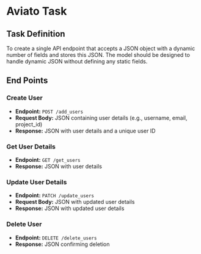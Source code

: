 # Aviato Task

## Task Definition

To create a single API endpoint that accepts a JSON object with a dynamic number of fields and stores this JSON. The model should be designed to handle dynamic JSON without defining any static fields.

## End Points

### Create User
* **Endpoint:** `POST /add_users`
* **Request Body:** JSON containing user details (e.g., username, email, project_id)
* **Response:** JSON with user details and a unique user ID

### Get User Details
* **Endpoint:** `GET /get_users`
* **Response:** JSON with user details

### Update User Details
* **Endpoint:** `PATCH /update_users`
* **Request Body:** JSON with updated user details
* **Response:** JSON with updated user details

### Delete User
* **Endpoint:** `DELETE /delete_users`
* **Response:** JSON confirming deletion
